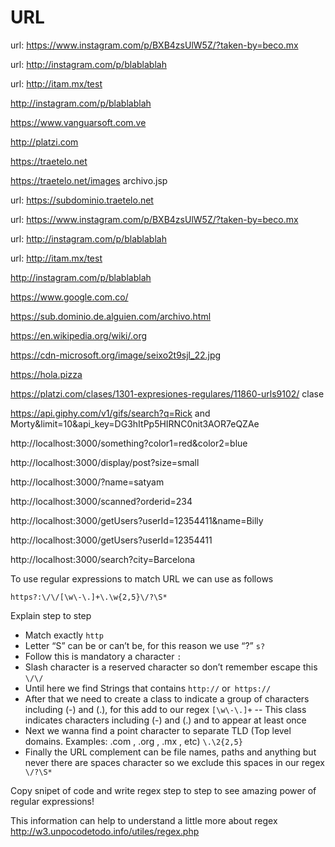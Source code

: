 # URL
url: https://www.instagram.com/p/BXB4zsUlW5Z/?taken-by=beco.mx

url: http://instagram.com/p/blablablah

url: http://itam.mx/test

http://instagram.com/p/blablablah

https://www.vanguarsoft.com.ve

http://platzi.com

https://traetelo.net

https://traetelo.net/images archivo.jsp

url: https://subdominio.traetelo.net

url: https://www.instagram.com/p/BXB4zsUlW5Z/?taken-by=beco.mx

url: http://instagram.com/p/blablablah

url: http://itam.mx/test

http://instagram.com/p/blablablah

https://www.google.com.co/

https://sub.dominio.de.alguien.com/archivo.html

https://en.wikipedia.org/wiki/.org

https://cdn-microsoft.org/image/seixo2t9sjl_22.jpg

https://hola.pizza

https://platzi.com/clases/1301-expresiones-regulares/11860-urls9102/ clase

https://api.giphy.com/v1/gifs/search?q=Rick and Morty&limit=10&api_key=DG3hItPp5HIRNC0nit3AOR7eQZAe

http://localhost:3000/something?color1=red&color2=blue

http://localhost:3000/display/post?size=small

 http://localhost:3000/?name=satyam

 http://localhost:3000/scanned?orderid=234

 http://localhost:3000/getUsers?userId=12354411&name=Billy

 http://localhost:3000/getUsers?userId=12354411

http://localhost:3000/search?city=Barcelona

To use regular expressions to match URL we can use as follows

```
https?:\/\/[\w\-\.]+\.\w{2,5}\/?\S*
```

Explain step to step
- Match exactly ```http```
- Letter “S” can be or can’t be, for this reason we use “?” ```s?```
- Follow this is mandatory a character ```:```
- Slash character is a reserved character so don’t remember escape this ```\/\/```
- Until here we find Strings that contains ```http://``` or``` https://```
- After that we need to create a class to indicate a group of characters including (-) and (.), for this add to our regex ```[\w\-\.]+```
-- This class indicates characters including (-) and (.) and to appear at least once
- Next we wanna find a point character to separate TLD (Top level domains. Examples: .com , .org , .mx , etc) ```\.\2{2,5}```
- Finally the URL complement can be file names, paths and anything but never there are spaces character so we exclude this spaces in our regex``` \/?\S*```

Copy snipet of code and write regex step to step to see amazing power of regular expressions!

This information can help to understand a little more about regex
http://w3.unpocodetodo.info/utiles/regex.php
